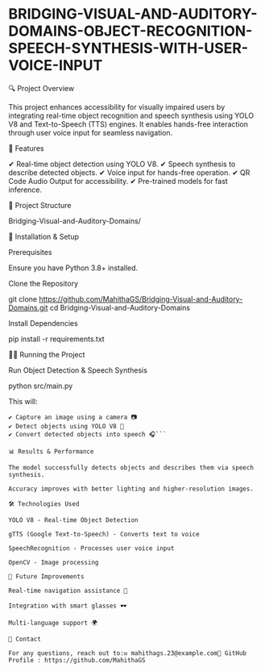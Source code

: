 # BRIDGING-VISUAL-AND-AUDITORY-DOMAINS-OBJECT-RECOGNITION-SPEECH-SYNTHESIS-WITH-USER-VOICE-INPUT
🔍 Project Overview

This project enhances accessibility for visually impaired users by integrating real-time object recognition and speech synthesis using YOLO V8 and Text-to-Speech (TTS) engines. It enables hands-free interaction through user voice input for seamless navigation.

📌 Features

✔ Real-time object detection using YOLO V8.
✔ Speech synthesis to describe detected objects.
✔ Voice input for hands-free operation.
✔ QR Code Audio Output for accessibility.
✔ Pre-trained models for fast inference.

🏢 Project Structure

Bridging-Visual-and-Auditory-Domains/
                  

🚀 Installation & Setup

Prerequisites

Ensure you have Python 3.8+ installed.

Clone the Repository

git clone https://github.com/MahithaGS/Bridging-Visual-and-Auditory-Domains.git
cd Bridging-Visual-and-Auditory-Domains

Install Dependencies

pip install -r requirements.txt

🏃‍♂️ Running the Project

Run Object Detection & Speech Synthesis

python src/main.py

This will:
```✔ Initiates on a Voice Command
✔ Capture an image using a camera 📷
✔ Detect objects using YOLO V8 🎯
✔ Convert detected objects into speech 🎧```

📊 Results & Performance

The model successfully detects objects and describes them via speech synthesis.

Accuracy improves with better lighting and higher-resolution images.

🛠 Technologies Used

YOLO V8 - Real-time Object Detection

gTTS (Google Text-to-Speech) - Converts text to voice

SpeechRecognition - Processes user voice input

OpenCV - Image processing

🔮 Future Improvements

Real-time navigation assistance 📍

Integration with smart glasses 🕶

Multi-language support 🌍

📧 Contact

For any questions, reach out to:✉ mahithags.23@example.com📍 GitHub Profile : https://github.com/MahithaGS
